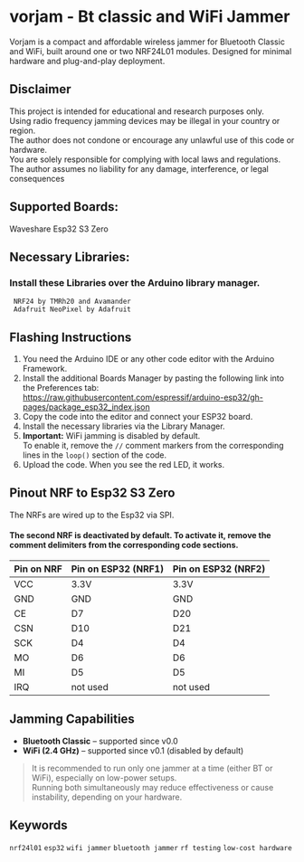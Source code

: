 # vorjam - Bt classic and WiFi Jammer
Vorjam is a compact and affordable wireless jammer for Bluetooth Classic and WiFi, built around one or two NRF24L01 modules. Designed for minimal hardware and plug-and-play deployment.

## Disclaimer
This project is intended for educational and research purposes only.  
Using radio frequency jamming devices may be illegal in your country or region.  
The author does not condone or encourage any unlawful use of this code or hardware.  
You are solely responsible for complying with local laws and regulations.  
The author assumes no liability for any damage, interference, or legal consequences 

## Supported Boards:
Waveshare Esp32 S3 Zero

## Necessary Libraries:
### Install these Libraries over the Arduino library manager.
     NRF24 by TMRh20 and Avamander  
     Adafruit NeoPixel by Adafruit

## Flashing Instructions

1. You need the Arduino IDE or any other code editor with the Arduino Framework.
2. Install the additional Boards Manager by pasting the following link into the Preferences tab:  
   https://raw.githubusercontent.com/espressif/arduino-esp32/gh-pages/package_esp32_index.json
3. Copy the code into the editor and connect your ESP32 board.
4. Install the necessary libraries via the Library Manager.
5. **Important:** WiFi jamming is disabled by default.  
   To enable it, remove the `//` comment markers from the corresponding lines in the `loop()` section of the code.
6. Upload the code. When you see the red LED, it works.


## Pinout NRF to Esp32 S3 Zero
The NRFs are wired up to the Esp32 via SPI.
#### The second NRF is deactivated by default. To activate it, remove the comment delimiters from the corresponding code sections.

| Pin on NRF | Pin on ESP32 (NRF1)| Pin on ESP32 (NRF2) |
|------------|--------------------|---------------------|
| VCC        | 3.3V               | 3.3V                |
| GND        | GND                | GND                 |
| CE         | D7                 | D20                 |
| CSN        | D10                | D21                 |
| SCK        | D4                 | D4                  |
| MO         | D6                 | D6                  |
| MI         | D5                 | D5                  |
|IRQ         | not used           | not used            |

## Jamming Capabilities

- **Bluetooth Classic** – supported since v0.0  
- **WiFi (2.4 GHz)** – supported since v0.1 (disabled by default)  
> It is recommended to run only one jammer at a time (either BT or WiFi), especially on low-power setups.  
> Running both simultaneously may reduce effectiveness or cause instability, depending on your hardware.


  
  
## Keywords
`nrf24l01` `esp32` `wifi jammer` `bluetooth jammer` `rf testing` `low-cost hardware`



